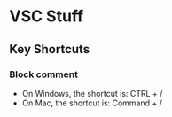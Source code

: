 # VSC Stuff
 ## Key Shortcuts
  ### Block comment 
  - On Windows, the shortcut is: CTRL + /
  - On Mac, the shortcut is: Command + /
